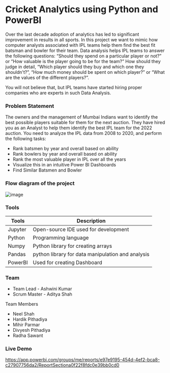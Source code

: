# Cricket Analytics using Python and PowerBI
Over the last decade adoption of analytics has led to significant improvement in results in all sports. In this project we want to mimic how computer analysts associated with IPL teams help them find the best fit batsman and bowler for their team. Data analysis helps IPL teams to answer the following questions: “Should they spend on a particular player or not?” or “How valuable is the player going to be for the team?” How should they judge in detail, “Which player should they buy and which one they shouldn't?”, “How much money should be spent on which player?” or “What are the values of the different players?”.

You will not believe that, but IPL teams have started hiring proper companies who are experts in
such Data Analysis.

### Problem Statement
The owners and the management of Mumbai Indians want to identify the best possible players suitable for them for the next auction. They have hired you as an Analyst to help them identify the best IPL team for the 2022 auction. You need to analyze the IPL data from 2008 to 2020, and perform the following tasks:
- Rank batsmen by year and overall based on ability
- Rank bowlers by year and overall based on ability
- Rank the most valuable player in IPL over all the years
- Visualize this in an intuitive Power BI Dashboards
- Find Similar Batsmen and Bowler

### Flow diagram of the project
![image](https://i.ibb.co/zs0N8Vx/FLow.png)

### Tools
| Tools | Description |
| ------ | ------ |
| Jupyter | Open-source IDE used for development |
| Python | Programming language |
| Numpy | Python library for creating arrays |
| Pandas | python library for data manipulation and analysis |
| PowerBI | Used for creating Dashboard |

### Team
- Team Lead - Ashwini Kumar
- Scrum Master - Aditya Shah

Team Members
- Neel Shah
- Hardik Pithadiya
- Mihir Parmar
- Divyesh Pithadiya
- Radha Sawant


### Live Demo
https://app.powerbi.com/groups/me/reports/e97e9195-454d-4ef2-bca8-c27907756da2/ReportSectiona0f22f8fdc0e39bb0cd0
